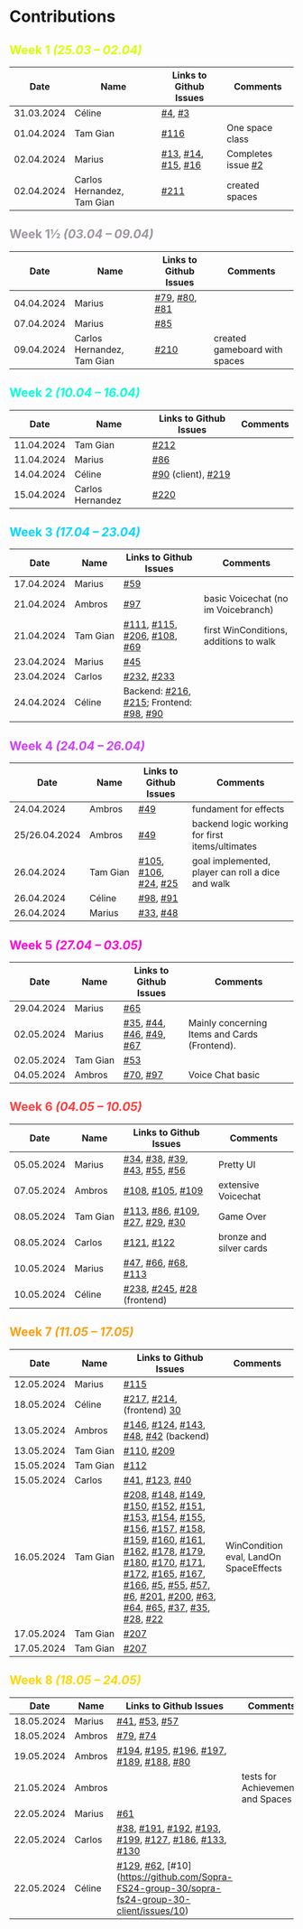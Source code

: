 # Contributions

## <font style="color: #d7ff00">Week 1 *(25.03 – 02.04)*</font>

| Date | Name | Links to Github Issues | Comments |
|---|---|---|---|
| 31.03.2024 | Céline | [#4](https://github.com/Sopra-FS24-group-30/sopra-fs24-group-30-client/issues/4), [#3](https://github.com/Sopra-FS24-group-30/sopra-fs24-group-30-client/issues/3) | |
| 01.04.2024 | Tam Gian | [#116](https://github.com/Sopra-FS24-group-30/sopra-fs24-group-30-server/issues/116) | One space class |
| 02.04.2024 | Marius | [#13](https://github.com/Sopra-FS24-group-30/sopra-fs24-group-30-client/issues/13), [#14](https://github.com/Sopra-FS24-group-30/sopra-fs24-group-30-client/issues/14), [#15](https://github.com/Sopra-FS24-group-30/sopra-fs24-group-30-client/issues/15), [#16](https://github.com/Sopra-FS24-group-30/sopra-fs24-group-30-client/issues/16) | Completes issue [#2](https://github.com/Sopra-FS24-group-30/sopra-fs24-group-30-client/issues/2) |
| 02.04.2024 | Carlos Hernandez, Tam Gian | [#211](https://github.com/Sopra-FS24-group-30/sopra-fs24-group-30-server/issues/211) | created spaces |

## <font style="color: #9d979f">Week 1½ *(03.04 – 09.04)*</font>

| Date | Name | Links to Github Issues | Comments |
|---|---|---|---|
| 04.04.2024 | Marius | [#79](https://github.com/Sopra-FS24-group-30/sopra-fs24-group-30-client/issues/79), [#80](https://github.com/Sopra-FS24-group-30/sopra-fs24-group-30-client/issues/80), [#81](https://github.com/Sopra-FS24-group-30/sopra-fs24-group-30-client/issues/81) | |
| 07.04.2024 | Marius | [#85](https://github.com/Sopra-FS24-group-30/sopra-fs24-group-30-client/issues/85) | |
| 09.04.2024 | Carlos Hernandez, Tam Gian | [#210](https://github.com/Sopra-FS24-group-30/sopra-fs24-group-30-server/issues/210) | created gameboard with spaces |

## <font style="color: #00ffd7">Week 2 *(10.04 – 16.04)*</font>

| Date | Name | Links to Github Issues | Comments |
|---|---|---|---|
| 11.04.2024 | Tam Gian | [#212](https://github.com/Sopra-FS24-group-30/sopra-fs24-group-30-server/issues/212) 
| 11.04.2024 | Marius | [#86](https://github.com/Sopra-FS24-group-30/sopra-fs24-group-30-client/issues/86) | |
| 14.04.2024 | Céline | [#90](https://github.com/Sopra-FS24-group-30/sopra-fs24-group-30-client/issues/90) (client), [#219](https://github.com/Sopra-FS24-group-30/sopra-fs24-group-30-server/pull/219) | |
| 15.04.2024 | Carlos Hernandez | [#220](https://github.com/Sopra-FS24-group-30/sopra-fs24-group-30-server/issues/220) | |

## <font style="color: #00d7ff">Week 3 *(17.04 – 23.04)*</font>

| Date | Name | Links to Github Issues | Comments |
|---|---|---|---|
| 17.04.2024 | Marius | [#59](https://github.com/Sopra-FS24-group-30/sopra-fs24-group-30-client/issues/59) | | 
| 21.04.2024 | Ambros | [#97](https://github.com/Sopra-FS24-group-30/sopra-fs24-group-30-client/issues/97) | basic Voicechat (no im Voicebranch) |
| 21.04.2024 | Tam Gian | [#111](https://github.com/Sopra-FS24-group-30/sopra-fs24-group-30-server/issues/111), [#115](https://github.com/Sopra-FS24-group-30/sopra-fs24-group-30-server/issues/115), [#206](https://github.com/Sopra-FS24-group-30/sopra-fs24-group-30-server/issues/206), [#108](https://github.com/Sopra-FS24-group-30/sopra-fs24-group-30-server/issues/108), [#69](https://github.com/Sopra-FS24-group-30/sopra-fs24-group-30-server/issues/69) | first WinConditions, additions to walk |
| 23.04.2024 | Marius | [#45](https://github.com/Sopra-FS24-group-30/sopra-fs24-group-30-client/issues/45) | |
| 23.04.2024 | Carlos | [#232](https://github.com/Sopra-FS24-group-30/sopra-fs24-group-30-server/issues/232), [#233](https://github.com/Sopra-FS24-group-30/sopra-fs24-group-30-server/issues/233) 
| 24.04.2024 | Céline | Backend: [#216](https://github.com/Sopra-FS24-group-30/sopra-fs24-group-30-server/issues/216), [#215](https://github.com/Sopra-FS24-group-30/sopra-fs24-group-30-server/issues/215); Frontend: [#98](https://github.com/Sopra-FS24-group-30/sopra-fs24-group-30-client/issues/98), [#90](https://github.com/Sopra-FS24-group-30/sopra-fs24-group-30-client/issues/90) | |

## <font style="color: #d03fff">Week 4 *(24.04 – 26.04)*</font>

| Date | Name | Links to Github Issues | Comments |
|---|---|---|---|
| 24.04.2024 | Ambros | [#49](https://github.com/Sopra-FS24-group-30/sopra-fs24-group-30-server/issues/49) | fundament for effects |
| 25/26.04.2024 | Ambros | [#49](https://github.com/Sopra-FS24-group-30/sopra-fs24-group-30-server/issues/49) | backend logic working for first items/ultimates |
| 26.04.2024 | Tam Gian | [#105](https://github.com/Sopra-FS24-group-30/sopra-fs24-group-30-server/issues/105), [#106](https://github.com/Sopra-FS24-group-30/sopra-fs24-group-30-server/issues/106), [#24](https://github.com/Sopra-FS24-group-30/sopra-fs24-group-30-server/issues/24), [#25](https://github.com/Sopra-FS24-group-30/sopra-fs24-group-30-server/issues/25) | goal implemented, player can roll a dice and walk |
| 26.04.2024 | Céline | [#98](https://github.com/Sopra-FS24-group-30/sopra-fs24-group-30-client/issues/98), [#91](https://github.com/Sopra-FS24-group-30/sopra-fs24-group-30-client/issues/91) | |
| 26.04.2024 | Marius | [#33](https://github.com/Sopra-FS24-group-30/sopra-fs24-group-30-client/issues/33), [#48](https://github.com/Sopra-FS24-group-30/sopra-fs24-group-30-client/issues/48) | |

## <font style="color: #ff00d7">Week 5 *(27.04 – 03.05)*</font>

| Date | Name | Links to Github Issues | Comments |
|---|---|---|---|
| 29.04.2024 | Marius | [#65](https://github.com/Sopra-FS24-group-30/sopra-fs24-group-30-client/issues/65) | |
| 02.05.2024 | Marius | [#35](https://github.com/Sopra-FS24-group-30/sopra-fs24-group-30-client/issues/35), [#44](https://github.com/Sopra-FS24-group-30/sopra-fs24-group-30-client/issues/44), [#46](https://github.com/Sopra-FS24-group-30/sopra-fs24-group-30-client/issues/46), [#49](https://github.com/Sopra-FS24-group-30/sopra-fs24-group-30-client/issues/49), [#67](https://github.com/Sopra-FS24-group-30/sopra-fs24-group-30-client/issues/67) | Mainly concerning Items and Cards (Frontend). |
| 02.05.2024 | Tam Gian | [#53](https://github.com/Sopra-FS24-group-30/sopra-fs24-group-30-server/issues/53) | |
| 04.05.2024 | Ambros | [#70](https://github.com/Sopra-FS24-group-30/sopra-fs24-group-30-server/issues/70), [#97](https://github.com/Sopra-FS24-group-30/sopra-fs24-group-30-client/issues/97) | Voice Chat basic |

## <font style="color: #ff3f3f">Week 6 *(04.05 – 10.05)*</font>

| Date | Name | Links to Github Issues | Comments |
|---|---|---|---|
| 05.05.2024 | Marius | [#34](https://github.com/Sopra-FS24-group-30/sopra-fs24-group-30-client/issues/34), [#38](https://github.com/Sopra-FS24-group-30/sopra-fs24-group-30-client/issues/38), [#39](https://github.com/Sopra-FS24-group-30/sopra-fs24-group-30-client/issues/39), [#43](https://github.com/Sopra-FS24-group-30/sopra-fs24-group-30-client/issues/43), [#55](https://github.com/Sopra-FS24-group-30/sopra-fs24-group-30-client/issues/55), [#56](https://github.com/Sopra-FS24-group-30/sopra-fs24-group-30-client/issues/56) | Pretty UI |
| 07.05.2024 | Ambros | [#108](https://github.com/Sopra-FS24-group-30/sopra-fs24-group-30-client/issues/108), [#105](https://github.com/Sopra-FS24-group-30/sopra-fs24-group-30-client/issues/105), [#109](https://github.com/Sopra-FS24-group-30/sopra-fs24-group-30-client/issues/109) | extensive Voicechat |
| 08.05.2024 | Tam Gian | [#113](https://github.com/Sopra-FS24-group-30/sopra-fs24-group-30-server/issues/113), [#86](https://github.com/Sopra-FS24-group-30/sopra-fs24-group-30-server/issues/86), [#109](https://github.com/Sopra-FS24-group-30/sopra-fs24-group-30-server/issues/109), [#27](https://github.com/Sopra-FS24-group-30/sopra-fs24-group-30-server/issues/27), [#29](https://github.com/Sopra-FS24-group-30/sopra-fs24-group-30-server/issues/29), [#30](https://github.com/Sopra-FS24-group-30/sopra-fs24-group-30-server/issues/30) | Game Over |
| 08.05.2024 | Carlos | [#121](https://github.com/Sopra-FS24-group-30/sopra-fs24-group-30-client/issues/121), [#122](https://github.com/Sopra-FS24-group-30/sopra-fs24-group-30-client/issues/122) | bronze and silver cards |
| 10.05.2024 | Marius | [#47](https://github.com/Sopra-FS24-group-30/sopra-fs24-group-30-client/issues/47), [#66](https://github.com/Sopra-FS24-group-30/sopra-fs24-group-30-client/issues/66), [#68](https://github.com/Sopra-FS24-group-30/sopra-fs24-group-30-client/issues/68), [#113](https://github.com/Sopra-FS24-group-30/sopra-fs24-group-30-client/issues/113) | |
| 10.05.2024 | Céline | [#238](https://github.com/Sopra-FS24-group-30/sopra-fs24-group-30-server/issues/238), [#245](https://github.com/Sopra-FS24-group-30/sopra-fs24-group-30-server/issues/245), [#28](https://github.com/Sopra-FS24-group-30/sopra-fs24-group-30-client/issues/28) (frontend) | |


## <font style="color: #ff9f10">Week 7 *(11.05 – 17.05)*</font>

| Date       | Name | Links to Github Issues | Comments |
|------------|---|---|---|
| 12.05.2024 | Marius | [#115](https://github.com/Sopra-FS24-group-30/sopra-fs24-group-30-client/issues/115) | |
| 18.05.2024 | Céline | [#217](https://github.com/Sopra-FS24-group-30/sopra-fs24-group-30-server/issues/217), [#214](https://github.com/Sopra-FS24-group-30/sopra-fs24-group-30-server/issues/214), (frontend) [30](https://github.com/Sopra-FS24-group-30/sopra-fs24-group-30-client/issues/30) | |
| 13.05.2024 | Ambros | [#146](https://github.com/Sopra-FS24-group-30/sopra-fs24-group-30-server/issues/146), [#124](https://github.com/Sopra-FS24-group-30/sopra-fs24-group-30-server/issues/124), [#143](https://github.com/Sopra-FS24-group-30/sopra-fs24-group-30-server/issues/143), [#48](https://github.com/Sopra-FS24-group-30/sopra-fs24-group-30-server/issues/48), [#42](https://github.com/Sopra-FS24-group-30/sopra-fs24-group-30-server/issues/42) (backend) | |
| 13.05.2024 | Tam Gian | [#110](https://github.com/Sopra-FS24-group-30/sopra-fs24-group-30-server/issues/110), [#209](https://github.com/Sopra-FS24-group-30/sopra-fs24-group-30-server/issues/209) | |
| 15.05.2024 | Tam Gian | [#112](https://github.com/Sopra-FS24-group-30/sopra-fs24-group-30-server/issues/112) | |
| 15.05.2024 | Carlos | [#41](https://github.com/Sopra-FS24-group-30/sopra-fs24-group-30-server/issues/146), [#123](https://github.com/Sopra-FS24-group-30/sopra-fs24-group-30-server/issues/123), [#40](https://github.com/Sopra-FS24-group-30/sopra-fs24-group-30-server/issues/40) | |
| 16.05.2024 | Tam Gian | [#208](https://github.com/Sopra-FS24-group-30/sopra-fs24-group-30-server/issues/208), [#148](https://github.com/Sopra-FS24-group-30/sopra-fs24-group-30-server/issues/148), [#149](https://github.com/Sopra-FS24-group-30/sopra-fs24-group-30-server/issues/149), [#150](https://github.com/Sopra-FS24-group-30/sopra-fs24-group-30-server/issues/150), [#152](https://github.com/Sopra-FS24-group-30/sopra-fs24-group-30-server/issues/152), [#151](https://github.com/Sopra-FS24-group-30/sopra-fs24-group-30-server/issues/151), [#153](https://github.com/Sopra-FS24-group-30/sopra-fs24-group-30-server/issues/153), [#154](https://github.com/Sopra-FS24-group-30/sopra-fs24-group-30-server/issues/154), [#155](https://github.com/Sopra-FS24-group-30/sopra-fs24-group-30-server/issues/155), [#156](https://github.com/Sopra-FS24-group-30/sopra-fs24-group-30-server/issues/156), [#157](https://github.com/Sopra-FS24-group-30/sopra-fs24-group-30-server/issues/157), [#158](https://github.com/Sopra-FS24-group-30/sopra-fs24-group-30-server/issues/158), [#159](https://github.com/Sopra-FS24-group-30/sopra-fs24-group-30-server/issues/159), [#160](https://github.com/Sopra-FS24-group-30/sopra-fs24-group-30-server/issues/160), [#161](https://github.com/Sopra-FS24-group-30/sopra-fs24-group-30-server/issues/161), [#162](https://github.com/Sopra-FS24-group-30/sopra-fs24-group-30-server/issues/162), [#178](https://github.com/Sopra-FS24-group-30/sopra-fs24-group-30-server/issues/178), [#179](https://github.com/Sopra-FS24-group-30/sopra-fs24-group-30-server/issues/179), [#180](https://github.com/Sopra-FS24-group-30/sopra-fs24-group-30-server/issues/180), [#170](https://github.com/Sopra-FS24-group-30/sopra-fs24-group-30-server/issues/170), [#171](https://github.com/Sopra-FS24-group-30/sopra-fs24-group-30-server/issues/171), [#172](https://github.com/Sopra-FS24-group-30/sopra-fs24-group-30-server/issues/172), [#165](https://github.com/Sopra-FS24-group-30/sopra-fs24-group-30-server/issues/165), [#167](https://github.com/Sopra-FS24-group-30/sopra-fs24-group-30-server/issues/167), [#166](https://github.com/Sopra-FS24-group-30/sopra-fs24-group-30-server/issues/166), [#5](https://github.com/Sopra-FS24-group-30/sopra-fs24-group-30-server/issues/5), [#55](https://github.com/Sopra-FS24-group-30/sopra-fs24-group-30-server/issues/55), [#57](https://github.com/Sopra-FS24-group-30/sopra-fs24-group-30-server/issues/57), [#6](https://github.com/Sopra-FS24-group-30/sopra-fs24-group-30-server/issues/6), [#201](https://github.com/Sopra-FS24-group-30/sopra-fs24-group-30-server/issues/201), [#200](https://github.com/Sopra-FS24-group-30/sopra-fs24-group-30-server/issues/200), [#63](https://github.com/Sopra-FS24-group-30/sopra-fs24-group-30-server/issues/63), [#64](https://github.com/Sopra-FS24-group-30/sopra-fs24-group-30-server/issues/64), [#65](https://github.com/Sopra-FS24-group-30/sopra-fs24-group-30-server/issues/65), [#37](https://github.com/Sopra-FS24-group-30/sopra-fs24-group-30-server/issues/37), [#35](https://github.com/Sopra-FS24-group-30/sopra-fs24-group-30-server/issues/35), [#28](https://github.com/Sopra-FS24-group-30/sopra-fs24-group-30-server/issues/28), [#22](https://github.com/Sopra-FS24-group-30/sopra-fs24-group-30-server/issues/22) | WinCondition eval, LandOn SpaceEffects |
| 17.05.2024 | Tam Gian | [#207](https://github.com/Sopra-FS24-group-30/sopra-fs24-group-30-server/issues/207) | |
| 17.05.2024 | Tam Gian | [#207](https://github.com/Sopra-FS24-group-30/sopra-fs24-group-30-server/issues/207) | |

## <font style="color: #ffd700">Week 8 *(18.05 – 24.05)*</font>

| Date | Name | Links to Github Issues | Comments |
|---|---|---|---|
| 18.05.2024 | Marius | [#41](https://github.com/Sopra-FS24-group-30/sopra-fs24-group-30-client/issues/41), [#53](https://github.com/Sopra-FS24-group-30/sopra-fs24-group-30-client/issues/53), [#57](https://github.com/Sopra-FS24-group-30/sopra-fs24-group-30-client/issues/57) | |
| 18.05.2024 | Ambros | [#79](https://github.com/Sopra-FS24-group-30/sopra-fs24-group-30-server/issues/79), [#74](https://github.com/Sopra-FS24-group-30/sopra-fs24-group-30-server/issues/74) | |
| 19.05.2024 | Ambros | [#194](https://github.com/Sopra-FS24-group-30/sopra-fs24-group-30-server/issues/194), [#195](https://github.com/Sopra-FS24-group-30/sopra-fs24-group-30-server/issues/195), [#196](https://github.com/Sopra-FS24-group-30/sopra-fs24-group-30-server/issues/196), [#197](https://github.com/Sopra-FS24-group-30/sopra-fs24-group-30-server/issues/197), [#189](https://github.com/Sopra-FS24-group-30/sopra-fs24-group-30-server/issues/189), [#188](https://github.com/Sopra-FS24-group-30/sopra-fs24-group-30-server/issues/188), [#80](https://github.com/Sopra-FS24-group-30/sopra-fs24-group-30-server/issues/80) | |
| 21.05.2024 | Ambros | | tests for Achievements and Spaces |
| 22.05.2024 | Marius | [#61](https://github.com/Sopra-FS24-group-30/sopra-fs24-group-30-client/issues/61) | |
| 22.05.2024 | Carlos | [#38](https://github.com/Sopra-FS24-group-30/sopra-fs24-group-30-client/issues/61), [#191](https://github.com/Sopra-FS24-group-30/sopra-fs24-group-30-client/issues/191), [#192](https://github.com/Sopra-FS24-group-30/sopra-fs24-group-30-client/issues/192), [#193](https://github.com/Sopra-FS24-group-30/sopra-fs24-group-30-client/issues/193), [#199](https://github.com/Sopra-FS24-group-30/sopra-fs24-group-30-client/issues/199), [#127](https://github.com/Sopra-FS24-group-30/sopra-fs24-group-30-client/issues/127), [#186](https://github.com/Sopra-FS24-group-30/sopra-fs24-group-30-client/issues/186), [#133](https://github.com/Sopra-FS24-group-30/sopra-fs24-group-30-client/issues/133), [#130](https://github.com/Sopra-FS24-group-30/sopra-fs24-group-30-client/issues/130) | |
| 22.05.2024 | Céline | [#129](https://github.com/Sopra-FS24-group-30/sopra-fs24-group-30-client/issues/129), [#62](https://github.com/Sopra-FS24-group-30/sopra-fs24-group-30-client/issues/62), [#10] (https://github.com/Sopra-FS24-group-30/sopra-fs24-group-30-client/issues/10)                                                                                                                                                                                                                                                                                               
